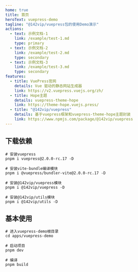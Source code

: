 ```yaml
---
home: true
title: 首页
heroText: vuepress-demo
tagline: "@142vip/vuepress包的使用Demo演示"
actions:
  - text: 示例文档-1
    link: /example/test-1.md
    type: primary
  - text: 示例文档-2
    link: /example/test-2.md
    type: secondary
  - text: 示例文档-3
    link: /example/test-3.md
    type: secondary
features:
  - title: VuePress官网
    details: Vue 驱动的静态网站生成器
    link: https://v2.vuepress.vuejs.org/zh/
  - title: Hope主题
    details: vuepress-theme-hope
    link: https://theme-hope.vuejs.press/
  - title: "@142vip/vuepress"
    details: 基于vuepress框架和vuepress-theme-hope主题封装
    link: https://www.npmjs.com/package/@142vip/vuepress
---
```


## 下载依赖

```bash:no-line-numbers
# 安装vuepress
pnpm i vuepress@2.0.0-rc.17 -D

# 安装vite-bundle编译模块
pnpm i @vuepress/bundler-vite@2.0.0-rc.17 -D

# 安装@142vip/vuepress模块
pnpm i @142vip/vuepress -D

# 安装@142vip/utils模块
pnpm i @142vip/utils -D
```

## 基本使用

```bash:no-line-numbers
# 进入vuepress-demo根目录
cd apps/vuepress-demo

# 启动项目
pnpm dev

# 编译
pnpm build
```
